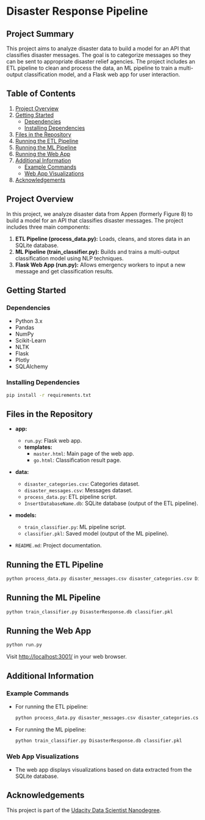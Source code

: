 
# Disaster Response Pipeline

## Project Summary

This project aims to analyze disaster data to build a model for an API that classifies disaster messages. The goal is to categorize messages so they can be sent to appropriate disaster relief agencies. The project includes an ETL pipeline to clean and process the data, an ML pipeline to train a multi-output classification model, and a Flask web app for user interaction.

## Table of Contents
1. [Project Overview](#project-overview)
2. [Getting Started](#getting-started)
   - [Dependencies](#dependencies)
   - [Installing Dependencies](#installing-dependencies)
3. [Files in the Repository](#files-in-the-repository)
4. [Running the ETL Pipeline](#running-the-etl-pipeline)
5. [Running the ML Pipeline](#running-the-ml-pipeline)
6. [Running the Web App](#running-the-web-app)
7. [Additional Information](#additional-information)
   - [Example Commands](#example-commands)
   - [Web App Visualizations](#web-app-visualizations)
8. [Acknowledgements](#acknowledgements)

## Project Overview

In this project, we analyze disaster data from Appen (formerly Figure 8) to build a model for an API that classifies disaster messages. The project includes three main components:

1. **ETL Pipeline (process_data.py):** Loads, cleans, and stores data in an SQLite database.
2. **ML Pipeline (train_classifier.py):** Builds and trains a multi-output classification model using NLP techniques.
3. **Flask Web App (run.py):** Allows emergency workers to input a new message and get classification results.

## Getting Started

### Dependencies

- Python 3.x
- Pandas
- NumPy
- Scikit-Learn
- NLTK
- Flask
- Plotly
- SQLAlchemy

### Installing Dependencies

```bash
pip install -r requirements.txt
```

## Files in the Repository

- **app:**
  - `run.py`: Flask web app.
  - **templates:**
    - `master.html`: Main page of the web app.
    - `go.html`: Classification result page.

- **data:**
  - `disaster_categories.csv`: Categories dataset.
  - `disaster_messages.csv`: Messages dataset.
  - `process_data.py`: ETL pipeline script.
  - `InsertDatabaseName.db`: SQLite database (output of the ETL pipeline).

- **models:**
  - `train_classifier.py`: ML pipeline script.
  - `classifier.pkl`: Saved model (output of the ML pipeline).

- `README.md`: Project documentation.

## Running the ETL Pipeline

```bash
python process_data.py disaster_messages.csv disaster_categories.csv DisasterResponse.db
```

## Running the ML Pipeline

```bash
python train_classifier.py DisasterResponse.db classifier.pkl
```

## Running the Web App

```bash
python run.py
```

Visit [http://localhost:3001/](http://localhost:3001/) in your web browser.

## Additional Information

### Example Commands

- For running the ETL pipeline:
  ```bash
  python process_data.py disaster_messages.csv disaster_categories.csv DisasterResponse.db
  ```

- For running the ML pipeline:
  ```bash
  python train_classifier.py DisasterResponse.db classifier.pkl
  ```

### Web App Visualizations

- The web app displays visualizations based on data extracted from the SQLite database.

## Acknowledgements

This project is part of the [Udacity Data Scientist Nanodegree](https://www.udacity.com/course/data-scientist-nanodegree--nd025).
```

